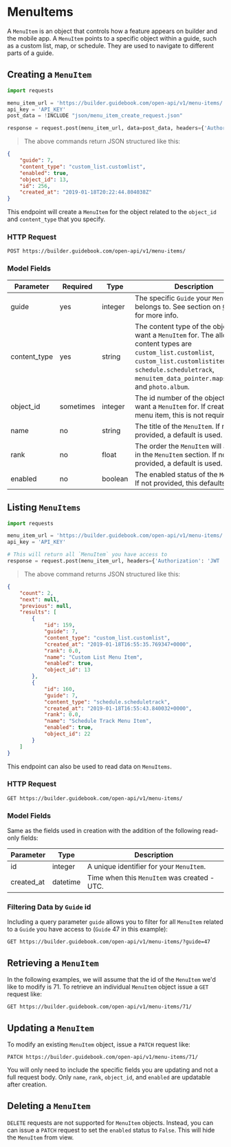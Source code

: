 # MenuItems

A `MenuItem` is an object that controls how a feature appears on builder and the mobile app. A `MenuItem` points to a specific object within a guide, such as a custom list, map, or schedule. They are used to navigate to different parts of a guide.

## Creating a `MenuItem`

```python
import requests

menu_item_url = 'https://builder.guidebook.com/open-api/v1/menu-items/'
api_key = 'API_KEY'
post_data = !INCLUDE "json/menu_item_create_request.json"

response = request.post(menu_item_url, data=post_data, headers={'Authorization': 'JWT ' + api_key}).json()

```

> The above commands return JSON structured like this:

```json
{
    "guide": 7,
    "content_type": "custom_list.customlist",
    "enabled": true,
    "object_id": 13,
    "id": 256,
    "created_at": "2019-01-18T20:22:44.804038Z"
}

```

This endpoint will create a `MenuItem` for the object related to the `object_id` and `content_type` that you specify.

### HTTP Request

`POST https://builder.guidebook.com/open-api/v1/menu-items/`

### Model Fields

Parameter            | Required  | Type    | Description
---------            | --------  | ------- | -----------
guide                | yes | integer  | The specific `Guide` your `MenuItem` belongs to.  See section on [Guides](#guides) for more info.
content_type  		 | yes | string   | The content type of the object you want a `MenuItem` for. The allowed content types are `custom_list.customlist`, `custom_list.customlistitem`, `schedule.scheduletrack`, `menuitem_data_pointer.mapspointer`, and `photo.album`.
object_id     		 | sometimes | integer  | The id number of the object you want a `MenuItem` for. If creating a `Map` menu item, this is not required.
name     			 | no | string   | The title of the `MenuItem`. If not provided, a default is used.
rank                 | no  | float  | The order the `MenuItem` will appear in the `MenuItem` section. If not provided, a default is used.
enabled     		 | no | boolean  | The enabled status of the `MenuItem`. If not provided, this defaults to `True`.


## Listing `MenuItems`


```python
import requests

menu_item_url = 'https://builder.guidebook.com/open-api/v1/menu-items/'
api_key = 'API_KEY'

# This will return all `MenuItem` you have access to
response = request.post(menu_item_url, headers={'Authorization': 'JWT ' + api_key}).json()

```

> The above command returns JSON structured like this:

```json
{
	"count": 2,
	"next": null,
	"previous": null,
	"results": [
        {
            "id": 159,
            "guide": 7,
            "content_type": "custom_list.customlist",
            "created_at": "2019-01-18T16:55:35.769347+0000",
            "rank": 0.0,
            "name": "Custom List Menu Item",
            "enabled": true,
            "object_id": 13
        },
        {
            "id": 160,
            "guide": 7,
            "content_type": "schedule.scheduletrack",
            "created_at": "2019-01-18T16:55:43.840032+0000",
            "rank": 0.0,
            "name": "Schedule Track Menu Item",
            "enabled": true,
            "object_id": 22
        }
	]
}
```


This endpoint can also be used to read data on `MenuItems`.

### HTTP Request

`GET https://builder.guidebook.com/open-api/v1/menu-items/`

### Model Fields

Same as the fields used in creation with the addition of the following read-only fields:

Parameter       | Type    | Description
---------       | ------- | -----------
id              | integer  | A unique identifier for your `MenuItem`.
created_at      | datetime | Time when this `MenuItem` was created - UTC.


### Filtering Data by `Guide` id

Including a query parameter `guide` allows you to filter for all `MenuItem` related to a `Guide` you have access to (`Guide` 47 in this example):

`GET https://builder.guidebook.com/open-api/v1/menu-items/?guide=47`


## Retrieving a `MenuItem`
In the following examples, we will assume that the id of the `MenuItem` we'd like to modify is 71.
To retrieve an individual `MenuItem` object issue a `GET` request like:

`GET https://builder.guidebook.com/open-api/v1/menu-items/71/`


## Updating a `MenuItem`

To modify an existing `MenuItem` object, issue a `PATCH` request like:

`PATCH https://builder.guidebook.com/open-api/v1/menu-items/71/`

You will only need to include the specific fields you are updating and not a full request body. Only `name`, `rank`, `object_id`, and `enabled` are updatable after creation.


## Deleting a `MenuItem`

`DELETE` requests are not supported for `MenuItem` objects. Instead, you can can issue a `PATCH` request to set the `enabled` status to `False`. This will hide the `MenuItem` from view.

